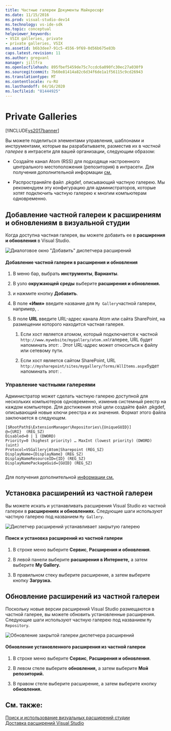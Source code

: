 ```yaml
---
title: Частные галереи Документы Майкрософт
ms.date: 11/15/2016
ms.prod: visual-studio-dev14
ms.technology: vs-ide-sdk
ms.topic: conceptual
helpviewer_keywords:
- VSIX galleries, private
- private galleries, VSIX
ms.assetid: b6b3dee7-91c5-4556-9f69-0d56b675e83b
caps.latest.revision: 11
ms.author: gregvanl
manager: jillfra
ms.openlocfilehash: 895fbef5459de75c7ccdc6a090fc30ec27a030f9
ms.sourcegitcommit: 7b60e81414a82c6d34f6de1a1f56115c9cd26943
ms.translationtype: MT
ms.contentlocale: ru-RU
ms.lasthandoff: 04/16/2020
ms.locfileid: "81444925"
---
```

# <a name="private-galleries"></a>Private Galleries
[!INCLUDE[vs2017banner](../includes/vs2017banner.md)]

Вы можете поделиться элементами управления, шаблонами и инструментами, которые вы разрабатываете, разместив их в *частной галерее* в интрасети для вашей организации, следующим образом:  
  
- Создайте канал Atom (RSS) для подходяще настроенного центрального местоположения (репозитория) в интрасети. Для получения дополнительной информации [см.](../extensibility/how-to-create-an-atom-feed-for-a-private-gallery.md)  
  
- Распространяйте файл .pkgdef, описывающий частную галерею. Мы рекомендуем эту конфигурацию для администраторов, которые хотят подключить частную галерею к многим компьютерам одновременно.  
  
## <a name="adding-a-private-gallery-to-extensions-and-updates-in-visual-studio"></a>Добавление частной галереи к расширениям и обновлениям в визуальной студии  
 Когда доступна частная галерея, вы можете добавить ее в **расширения и обновления** в Visual Studio.  
  
 ![Диалоговое окно "Добавить" диспетчера расширений](../extensibility/media/em-adddialog.png "EM_AddDialog")  
  
#### <a name="to-add-a-private-gallery-to-extensions-and-updates"></a>Добавление частной галереи в расширения и обновления  
  
1. В меню бар, выбрать **инструменты**, **Варианты**.  
  
2. В узло **окружающей среды** выберите **расширения и обновления.**  
  
3. и нажмите кнопку **Добавить**.  
  
4. В поле **«Имя»** введите название для `My Gallery`частной галереи, например, .  
  
5. В поле **URL** введите URL-адрес канала Atom или сайта SharePoint, на размещении которого находится частная галерея.  
  
    1. Если хост является атомом, который подключается к частной `http://www.mywebsite/mygallery/atom.xml`галерее, URL будет напоминать этот: .  Этот URL-адрес может относиться к файлу или сетевому пути.  
  
    2. Если хост является сайтом SharePoint, URL `http://mysharepoint/sites/mygallery/forms/AllItems.aspx`будет напоминать этот: .  
  
### <a name="managing-private-galleries"></a>Управление частными галереями  
 Администратор может сделать частную галерею доступной для нескольких компьютеров одновременно, изменив системный реестр на каждом компьютере. Для достижения этой цели создайте файл .pkgdef, описывающий новые ключи реестра и их значения.  Формат этого файла заключается в следующем.  
  
```  
[$RootPath$\ExtensionManager\Repositories\{UniqueGUID}]  
@={URI}  (REG_SZ)  
Disabled=0 | 1 (DWORD)  
Priority=0 (highest priority) … MaxInt (lowest priority) (DWORD) (uint)  
Protocol=VSGallery|Atom|Sharepoint (REG_SZ)  
DisplayName={DisplayName} (REG_SZ)  
DisplayNameResourceID={ID} (REG_SZ)  
DisplayNamePackageGuid={GUID} (REG_SZ)  
  
```  
  
 Для получения дополнительной [информации см.](../extensibility/how-to-manage-a-private-gallery-by-using-registry-settings.md)  
  
## <a name="installing-extensions-from-a-private-gallery"></a>Установка расширений из частной галереи  
 Вы можете искать и устанавливать расширения Visual Studio из частной галереи в **расширениях и обновлениях.** Следующие шаги используют частную галерею под названием `My Gallery`.  
  
 ![Диспетчер расширений устанавливает закрытую галерею](../extensibility/media/em.png "EM_")  
  
#### <a name="to-search-for-and-install-extensions-from-a-private-gallery"></a>Поиск и установка расширений из частной галереи  
  
1. В строке меню выберите **Сервис**, **Расширения и обновления**.  
  
2. В левой панели выберите **расширения в Интернете,** а затем выберите **My Gallery.**  
  
3. В правильном стеку выберите расширение, а затем выберите кнопку **Загрузка.**  
  
## <a name="updating-extensions-from-a-private-gallery"></a>Обновление расширений из частной галереи  
 Поскольку новые версии расширений Visual Studio размещаются в частной галерее, вы можете обновить установленные расширения. Следующие шаги используют частную галерею под названием `My Repository`.  
  
 ![Обновление закрытой галереи диспетчера расширений](../extensibility/media/em-update.png "EM_Update")  
  
#### <a name="to-update-an-installed-extension-from-a-private-gallery"></a>Обновление установленного расширения из частной галереи  
  
1. В строке меню выберите **Сервис**, **Расширения и обновления**.  
  
2. В левом стеле выберите **обновления,** а затем выберите **Мой репозиторий.**  
  
3. В правом стеле выберите расширение, а затем выберите кнопку **обновления.**  
  
## <a name="see-also"></a>См. также:  
 [Поиск и использование визуальных расширений студии](../ide/finding-and-using-visual-studio-extensions.md)   
 [Доставка расширений Visual Studio](../extensibility/shipping-visual-studio-extensions.md)
